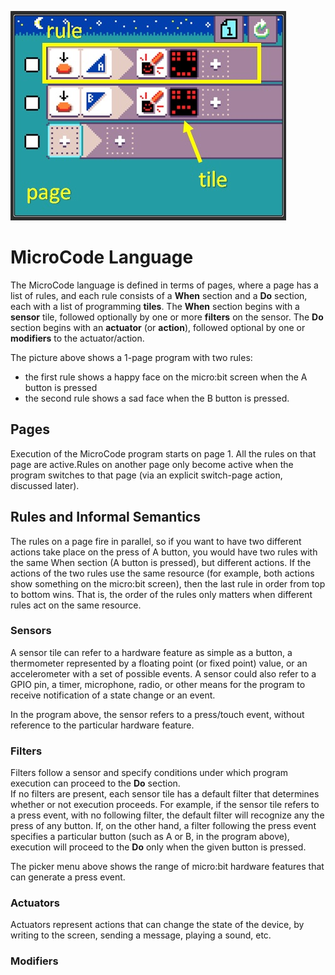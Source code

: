 ![Smiley Button MicroCode program](./images/rule.jpg)

# MicroCode Language

The MicroCode language is defined in terms of pages, where a page has a list of rules,
and each rule consists of a **When** section and a **Do** section, each with a list of programming
**tiles**. The **When** section begins with a **sensor** tile, followed optionally by one or more
**filters** on the sensor. The **Do** section begins with an **actuator** (or **action**), followed optional by one
or **modifiers** to the actuator/action.

The picture above shows a 1-page program with two rules:

-   the first rule shows a happy face on the micro:bit screen when the A button is pressed
-   the second rule shows a sad face when the B button is pressed.

## Pages

Execution of the MicroCode program starts on page 1. All the rules on that page are active.Rules on another page only become active when the program switches to that page (via an explicit switch-page action, discussed later).

## Rules and Informal Semantics

The rules on a page fire in parallel, so if you want to have two different actions take place
on the press of A button, you would have two rules with the same When section (A button is pressed),
but different actions. If the actions of the two rules use the same resource (for example, both actions
show something on the micro:bit screen), then the last rule in order from top to bottom wins. That is,
the order of the rules only matters when different rules act on the same resource.

### Sensors

A sensor tile can refer to a hardware feature as simple as a button,
a thermometer represented by a floating point (or fixed point) value, or an accelerometer with a set of possible events. A sensor could also refer to a GPIO pin, a timer, microphone, radio, or other means for the program to receive notification of a state change or an event.

In the program above, the sensor refers to a press/touch event, without reference to the particular hardware feature.

### Filters

Filters follow a sensor and specify conditions under which program execution can proceed to the **Do** section.  
If no filters are present, each sensor tile has a default filter that determines whether or not execution
proceeds. For example, if the sensor tile refers to a press event, with no following filter, the default filter will recognize any the press of any button.
If, on the other hand, a filter following the press event specifies a particular
button (such as A or B, in the program above), execution will proceed to the **Do** only when the given button is pressed.

The picker menu above shows the range of micro:bit hardware features that can generate a press event.

### Actuators

Actuators represent actions that can change the state of the device, by writing to the screen, sending
a message, playing a sound, etc.

### Modifiers
